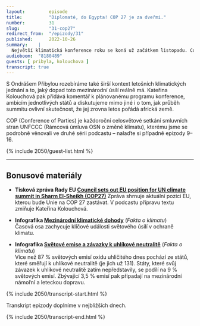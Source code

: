 ```yaml
---
layout:         episode
title:          "Diplomaté, do Egypta! COP 27 je za dveřmi."
number:         31
slug:           "31-cop27"
redirect_from:  "/epizody/31"
published:      2022-10-26
summary:    |
  Největší klimatická konference roku se koná už začátkem listopadu. Co od ní můžeme čekat, o tom s námi diskutují Kateřina Kolouchová a Ondráš Přibyla z Fakt o klimatu. Letošní COP má přezdívku „implementační“. Očekává se od něj totiž, že pomůže převést již existující dohody z papíru do reality. To bude ovšem záležet především na tom, jak se zachovají státníci a diplomaté poté, co se ze summitu vrátí do svých zemí.
audioboom:  "8180489"
guests: [ pribyla, kolouchova ]
transcript: true
---
```


S Ondrášem Přibylou rozebíráme také širší kontext letošních klimatických jednání a to, jaký dopad toto mezinárodní úsilí reálně má. Kateřina Kolouchová pak přidává komentář k plánovanému programu konference, ambicím jednotlivých států a diskutujeme mimo jiné i o tom, jak průběh summitu ovlivní skutečnost, že jej zrovna letos pořádá africká země.

COP (Conference of Parties) je každoroční celosvětové setkání smluvních stran UNFCCC (Rámcová úmluva OSN o změně klimatu), kterému jsme se podrobně věnovali ve druhé sérii podcastu – nalaďte si případně epizody 9–16.


{% include 2050/guest-list.html %}

---

## Bonusové materiály

<div class="bonus-material" markdown="1">

* **Tisková zpráva Rady EU [Council sets out EU position for UN climate summit in Sharm El-Sheikh (COP27)](https://www.consilium.europa.eu/en/press/press-releases/2022/10/24/council-sets-out-eu-position-for-un-climate-summit-in-sharm-el-sheikh-cop27/ )**
  Zpráva shrnuje aktuální pozici EU, kterou bude Unie na COP 27 zastávat. V podcastu přípravu textu zmiňuje Kateřina Kolouchová.
  
* **Infografika [Mezinárodní klimatické dohody](https://faktaoklimatu.cz/infografiky/svetove-dohody)** (_Fakta o klimatu_)  
  Časová osa zachycuje klíčové události světového úsilí v ochraně klimatu.
  
* **Infografika [Světové emise a závazky k uhlíkové neutralitě](https://faktaoklimatu.cz/infografiky/emisni-zavazky)** (_Fakta o klimatu_)  
  Více než 87 % světových emisí oxidu uhličitého dnes pochází ze států, které směřují k uhlíkové neutralitě (je jich už 131). Státy, které svůj závazek k uhlíkové neutralitě zatím nepředstavily, se podílí na 9 % světových emisí. Zbývající 3,5 % emisí pak připadají na mezinárodní námořní a leteckou dopravu.
  


</div>

{% include 2050/transcript-start.html %}

Transkript epizody doplníme v nejbližších dnech.

{% include 2050/transcript-end.html %}


